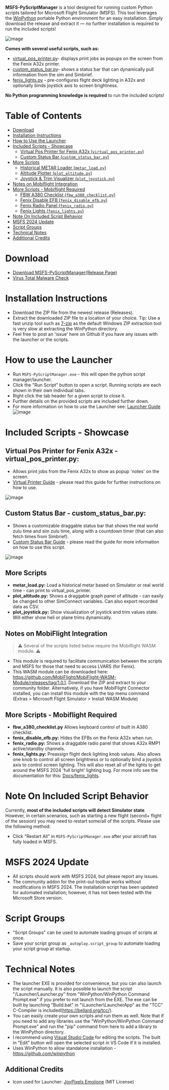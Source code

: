 **MSFS-PyScriptManager** is a tool designed for running custom Python scripts tailored for Microsoft Flight Simulator (MSFS). This tool leverages the [WinPython](https://github.com/winpython) portable Python environment for an easy installation.  Simply download the release and extract it — no further installation is required to run the included scripts!

![image](https://github.com/user-attachments/assets/afea8bd1-8e31-434f-b655-908882052df9)


**Comes with several useful scripts, such as:**
- [virtual_pos_printer.py](#virtual-pos-printer-for-fenix-a32x---virtual_pos_printerpy)- displays print jobs as popups on the screen from the Fenix A32x printer.
- [custom_status_bar.py](#custom-status-bar---custom_status_barpy)- shows a status bar that can dynamically pull information from the sim and Simbrief.
- [fenix_lights.py](Docs/fenix_lights.md) - pre-configures flight deck lighting in A32x and optionally binds joystick axis to screen brightness.

**No Python programming knowledge is required** to run the included scripts!

# Table of Contents
- [Download](#download)
- [Installation Instructions](#installation-instructions)
- [How to Use the Launcher](#how-to-use-the-launcher)
- [Included Scripts - Showcase](#included-scripts---showcase)
  - [Virtual Pos Printer for Fenix A32x (`virtual_pos_printer.py`)](#virtual-pos-printer-for-fenix-a32x---virtual_pos_printerpy)
  - [Custom Status Bar (`custom_status_bar.py`)](#custom-status-bar---custom_status_barpy)
- [More Scripts](#more-scripts)
  - [Historical METAR Loader (`metar_load.py`)](#more-scripts)
  - [Altitude Plotter (`plot_altitude.py`)](#more-scripts)
  - [Joystick & Trim Visualizer (`plot_joystick.py`)](#more-scripts)
- [Notes on Mobiflight Integration](#notes-on-mobiflight-integration)
- [More Scripts - Mobiflight Required](#More-Scripts---Mobiflight-Required)
  - [FBW A380 Checklist (`fbw_a380_checklist.py`)](#More-Scripts---Mobiflight-Required)
  - [Fenix Disable EFB (`fenix_disable_efb.py`)](#More-Scripts---Mobiflight-Required)
  - [Fenix Radio Panel (`fenix_radio.py`)](#More-Scripts---Mobiflight-Required)
  - [Fenix Lights (`fenix_lights.py`)](#More-Scripts---Mobiflight-Required)
- [Note On Included Script Behavior](#note-on-included-script-behavior)
- [MSFS 2024 Update](#msfs-2024-update)
- [Script Groups](#script-groups)
- [Technical Notes](#technical-notes)
- [Additional Credits](#additional-credits)

# Download
- [Download MSFS-PyScriptManager(Release Page)](https://github.com/cgtrout/MSFS-PyScriptManager/releases/)
- [Virus Total Malware Check](https://www.virustotal.com/gui/url/9f2aab0754a63dc92903b3c99db9cf5dde639241368af9c33f51053997d20333?nocache=1)

# Installation Instructions
- Download the ZIP file from the newest release (Releases).
- Extract the downloaded ZIP file to a location of your choice. Tip: Use a fast unzip tool such as [7-zip](https://www.7-zip.org/download.html) as the default Windows ZIP extraction tool is very slow at extracting the WinPython directory.
- Feel free to post an 'issue' here on Github if you have any issues with the launcher or the scripts.

# How to use the Launcher
- Run `MSFS-PyScriptManager.exe` - this will open the python script manager/launcher.
- Click the "Run Script" button to open a script. Running scripts are each shown in their own individual tabs.
- Right click the tab header for a given script to close it.
- Further details on the provided scripts are included further down.
- For more information on how to use the Launcher see: [Launcher Guide](Docs/Launcher_guide.md)
![image](https://github.com/user-attachments/assets/b8e12084-afad-4cd8-9b4c-2ea9cbb59ff1)

# Included Scripts - Showcase
## **Virtual Pos Printer for Fenix A32x - virtual_pos_printer.py:**
   - Allows print jobs from the Fenix A32x to show as popup 'notes' on the screen.
   - [Virtual Printer Guide](Docs/virtual_pos_printer.md) - please read this guide for further instructions on how to use.

   ![image](https://github.com/user-attachments/assets/5b0aac05-f1da-417e-a97b-be8261a4f1ba)

## Custom Status Bar - custom_status_bar.py:
  - Shows a customizable draggable status bar that shows the real world zulu time and sim zulu time, along with a countdown timer (that can also fetch times from Simbrief).
  - [Custom Status Bar Guide](Docs/custom_status_bar.md) - please read the guide for more information on how to use this script.

   ![image](https://github.com/user-attachments/assets/05786688-b542-4050-95eb-1e85bf8d673d)

## More Scripts
- **metar_load.py:** Load a historical metar based on Simulator or real world time - can print to virtual_pos_printer.
- **plot_altitude.py:** Shows a draggable graph panel of altitude - can easily be changed to other SimConnect variables.  Can also export recorded data as CSV.
- **plot_joystick.py:** Show visualization of joystick and trim values state. Will either show heli or plane trims dynamically.

## Notes on MobiFlight Integration
> ⚠️ Several of the scripts listed below require the Mobiflight WASM module.  ⚠️
- This module is required to facilitate communication between the scripts and MSFS for those that need to access LVARS (for Fenix).
- This WASM module can be downloaded here: https://github.com/MobiFlight/MobiFlight-WASM-Module/releases/tag/1.0.1.  Download the ZIP and extract to your community folder.  Alternatively, if you have MobiFlight Connector installed, you can install this module with the top menu command (Extras > Microsoft Flight Simulator > Install WASM Module)

## More Scripts - Mobiflight Required
- **fbw_a380_checklist.py** Allows keyboard control of built in A380 checklist.
- **fenix_disable_efb.py:** Hides the EFBs on the Fenix A32x when run.
- **fenix_radio.py:** Shows a draggable radio panel that shows A32x RMP1 active/standby channels.
- **fenix_lights.py:** Preassign flight deck lighting knob values.  Also allows one knob to control all screen brightness or to optionally bind a joystick axis to control screen lighting. This will also reset all of the lights to get around the MSFS 2024 'full bright' lighting bug. For more info see the documentation for this: [Docs/fenix_lights](Docs/fenix_lights.md).


# Note On Included Script Behavior
Currently, **most of the included scripts will detect Simulator state**.  However, in certain scenarios, such as starting a new flight (second+ flight of the session) you may need to restart some/all of the scripts.  Please use the following method:
- Click "Restart All" in `MSFS-PyScriptManager.exe` after your aircraft has fully loaded in MSFS.


# MSFS 2024 Update
 - All scripts should work with MSFS 2024, but please report any issues.
 - The community addon for the print-out toolbar works without modifications in MSFS 2024. The installation script has been updated for automated installation; however, it has not been tested with the Microsoft Store version.

# Script Groups
- "Script Groups" can be used to automate loading groups of scripts at once.
- Save your script group as `_autoplay.script_group` to automate loading your script group at startup.

# Technical Notes
- The launcher EXE is provided for convenience, but you can also launch the script manually.  It is also possible to launch the script "/Launcher/Launcher.py" from "WinPython/WinPython Command Prompt.exe" if you prefer to not launch from the EXE.  The exe can be built by launching "Build.bat" in "\Launcher\LauncherApp" as the "TCC" C-Compiler is included(https://bellard.org/tcc/).
- You can easily create your own scripts and run them as well.  Note that if you need to add any libraries use the "WinPython/WinPython Command Prompt.exe" and run the "pip" command from here to add a library to the WinPython directory.
- I recommend using [Visual Studio Code](https://code.visualstudio.com/download) for editing the scripts.  The built in "Edit" button will open the selected script in VS Code if it is installed.
- Uses WinPython to allow standalone installation - https://github.com/winpython

## Additional Credits
- Icon used for Launcher: [JoyPixels Emojione](https://github.com/joypixels/emojione) (MIT License)

